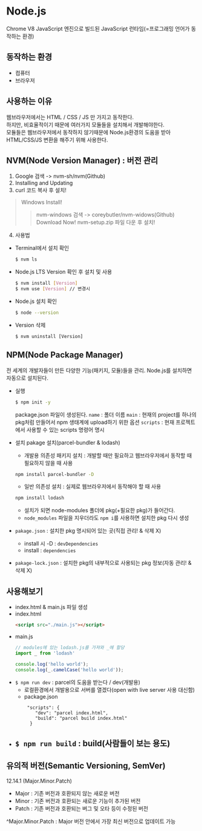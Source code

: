# Node.js

Chrome V8 JavaScript 엔진으로 빌드된 JavaScript 런타임(=프로그래밍 언어가 동작하는 환경)

## 동작하는 환경
- 컴퓨터
- 브라우저

## 사용하는 이유
웹브라우저에서는 HTML / CSS / JS 만 가지고 동작한다.  
하지만, 비효율적이기 때문에 여러가지 모듈들을 설치해서 개발해야한다.  
모듈들은 웹브라우저에서 동작하지 않기때문에 Node.js환경의 도움을 받아  
HTML/CSS/JS 변환을 해주기 위해 사용한다.

## NVM(Node Version Manager) : 버전 관리
1. Google 검색 -> nvm-sh/nvm(Github)
2. Installing and Updating
3. curl 코드 복사 후 설치!
> Windows Install!
>  > nvm-windows 검색 -> coreybutler/nvm-widows(Github)
>  > Download Now!
>  > nvm-setup.zip 파일 다운 후 설치!
4. 사용법
  - Terminal에서 설치 확인 
    ```bash
    $ nvm ls
    ```
  - Node.js LTS Version 확인 후 설치 및 사용
    ```bash
    $ nvm install [Version]
    $ nvm use [Version] // 변경시
    ```
  - Node.js 설치 확인
    ```bash
    $ node --version
    ```
  - Version 삭제
    ```
    $ nvm uninstall [Version]
    ```
    
## NPM(Node Package Manager)

전 세계의 개발자들이 만든 다양한 기능(패키지, 모듈)들을 관리. 
Node.js를 설치하면 자동으로 설치된다.  

- 실행
  ```bash
  $ npm init -y
  ```
  package.json 파일이 생성된다.
  `name` : 폴더 이름
  `main` : 현재의 project를 하나의 pkg처럼 만들어서 npm 생태계에 upload하기 위한 옵션
  `scripts` : 현재 프로젝트에서 사용할 수 있는 scripts 명령어 명시

- 설치
  pakage 설치(parcel-bundler & lodash) 
  - 개발용 의존성 패키지 설치 : 개발할 때만 필요하고 웹브라우저에서 동작할 때 필요하지 않을 때 사용
  ```bash
  npm install parcel-bundler -D
  ```
  - 일반 의존성 설치 : 실제로 웹브라우저에서 동작해야 할 때 사용
  ```bash
  npm install lodash
  ```
  - 설치가 되면 node-modules 폴더에 pkg(+필요한 pkg)가 들어간다.
  - `node_modules` 파일을 지우더라도 `npm i`를 사용하면 설치한 pkg 다시 생성

- `pakage.json` : 설치한 pkg 명시되어 있는 곳(직접 관리! & 삭제 X)
  - install 시 -D : `devDependencies`
  - install : `dependencies`

- `pakage-lock.json` : 설치한 pkg의 내부적으로 사용되는 pkg 정보(자동 관리! & 삭제 X)

## 사용해보기

- index.html & main.js 파일 생성
- index.html
  ```html
  <script src="./main.js"></script>
  ```
- main.js
  ```javascript
  // modules에 있는 lodash.js를 가져와 _에 할당
  import _ from 'lodash'
  
  console.log('hello world');
  console.log(_.camelCase('hello world'));
  ```
- `$ npm run dev` : parcel의 도움을 받는다 / dev(개발용)
  - 로컬환경에서 개발용으로 서버를 열겠다(open with live server 사용 대신함)
  - package.json  
    ```
     "scripts": {
        "dev": "parcel index.html", 
        "build": "parcel build index.html" 
      } 
    ```
- `$ npm run build` : build(사람들이 보는 용도)
  - 

## 유의적 버전(Semantic Versioning, SemVer)

12.14.1 (Major.Minor.Patch)
- Major : 기존 버전과 호환되지 않는 새로운 버전
- Minor : 기존 버전과 호환되는 새로운 기능이 추가된 버전
- Patch : 기존 버전과 호환되는 버그 및 오타 등이 수정된 버전

^Major.Minor.Patch : Major 버전 안에서 가장 최신 버전으로 업데이트 가능
